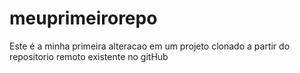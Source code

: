# meuprimeirorepo

Este é a minha primeira alteracao em um projeto clonado a partir do repositorio remoto existente no gitHub